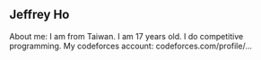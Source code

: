 ## Jeffrey Ho
About me: I am from Taiwan. I am 17 years old. I do competitive programming. My codeforces account: codeforces.com/profile/...
